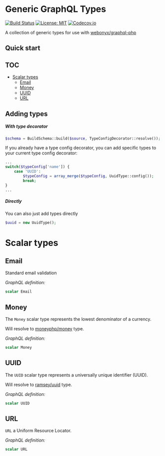 # Generic GraphQL Types

[![Build Status](https://travis-ci.org/oligus/graphql-types.svg?branch=master)](https://travis-ci.org/oligus/graphql-types)
[![License: MIT](https://img.shields.io/badge/License-MIT-yellow.svg)](https://opensource.org/licenses/MIT)
[![Codecov.io](https://codecov.io/gh/oligus/graphql-types/branch/master/graphs/badge.svg)](https://codecov.io/gh/oligus/graphql-types)

A collection of generic types for use with [webonyx/graphql-php](https://github.com/webonyx/graphql-php)

## Quick start

## TOC
- [Scalar types](README.md#scalar-types)
  - [Email](README.md#email)
  - [Money](README.md#money)
  - [UUID](README.md#uuid)
  - [URL](README.md#url)

## Adding types

##### With type decorator

```php
$schema = BuildSchema::build($source, TypeConfigDecorator::resolve());
```

If you already have a type config decorator, you can add specific types to your current type config decorator:

```php
...
switch($typeConfig['name']) {
    case 'UUID':
        $typeConfig = array_merge($typeConfig, UuidType::config());
        break;
}
...
```

##### Directly

You can also just add types directly

```php
$uuid = new UuidType();
```

# Scalar types

## Email

Standard email validation

_GraphQL definition:_
```graphql
scalar Email
```

## Money

The `Money` scalar type represents the lowest denominator of a currency. 

Will resolve to [moneyphp/money](https://github.com/moneyphp/money) type.

_GraphQL definition:_
```graphql
scalar Money
```

## UUID

The `UUID` scalar type represents a universally unique identifier (UUID). 

Will resolve to [ramsey/uuid](https://github.com/ramsey/uuid) type.

_GraphQL definition:_
```graphql
scalar UUID
```

## URL

`URL` a Uniform Resource Locator. 

_GraphQL definition:_
```graphql
scalar URL
```
